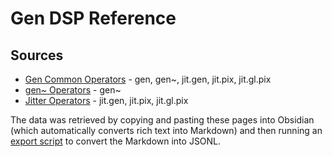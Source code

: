 # Gen DSP Reference

## Sources

- [Gen Common Operators](https://docs.cycling74.com/max8/vignettes/gen_common_operators) - gen, gen~, jit.gen, jit.pix, jit.gl.pix
- [gen\~ Operators](https://docs.cycling74.com/max8/vignettes/gen~_operators) - gen~
- [Jitter Operators](https://docs.cycling74.com/max8/vignettes/gen_jitter_operators) - jit.gen, jit.pix, jit.gl.pix

The data was retrieved by copying and pasting these pages into Obsidian (which automatically converts rich text into Markdown) and then running an [export script](scripts/export-jsonl.js) to convert the Markdown into JSONL.
